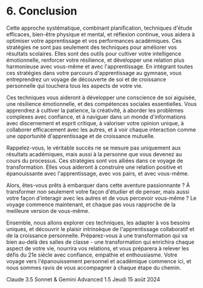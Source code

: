 # 6. Conclusion

Cette approche systématique, combinant planification, techniques d'étude efficaces, bien-être physique et mental, et réflexion continue, vous aidera à optimiser votre apprentissage et vos performances académiques. Ces stratégies ne sont pas seulement des techniques pour améliorer vos résultats scolaires. Elles sont des outils pour cultiver votre intelligence émotionnelle, renforcer votre résilience, et développer une relation plus harmonieuse avec vous-même et avec l'apprentissage. En intégrant toutes ces stratégies dans votre parcours d'apprentissage au gymnase, vous entreprendrez un voyage de découverte de soi et de croissance personnelle qui touchera tous les aspects de votre vie. 

Ces techniques vous aideront à développer une conscience de soi aiguisée, une résilience émotionnelle, et des compétences sociales essentielles. Vous apprendrez à cultiver la patience, la créativité, à aborder les problèmes complexes avec confiance, et à naviguer dans un monde d'informations avec discernement et esprit critique, à valoriser votre opinion unique, à collaborer efficacement avec les autres, et à voir chaque interaction comme une opportunité d'apprentissage et de croissance mutuelle.

Rappelez-vous, le véritable succès ne se mesure pas uniquement aux résultats académiques, mais aussi à la personne que vous devenez au cours du processus. Ces stratégies sont vos alliées dans ce voyage de transformation. Elles vous aideront à construire une relation positive et épanouissante avec l'apprentissage, avec vos pairs, et avec vous-même.

Alors, êtes-vous prêts à embarquer dans cette aventure passionnante ? À transformer non seulement votre façon d'étudier et de penser, mais aussi votre façon d'interagir avec les autres et de vous percevoir vous-même ? Le voyage commence maintenant, et chaque pas vous rapproche de la meilleure version de vous-même. 

Ensemble, nous allons explorer ces techniques, les adapter à vos besoins uniques, et découvrir le plaisir intrinsèque de l'apprentissage collaboratif et de la croissance personnelle. Préparez-vous à une transformation qui va bien au-delà des salles de classe - une transformation qui enrichira chaque aspect de votre vie, nourrira vos relations, et vous préparera à relever les défis du 21e siècle avec confiance, empathie et enthousiasme. Votre voyage vers l'épanouissement personnel et académique commence ici, et nous sommes ravis de vous accompagner à chaque étape du chemin.

Claude 3.5 Sonnet & Gemini Advanced 1.5
Jeudi 15 août 2024
